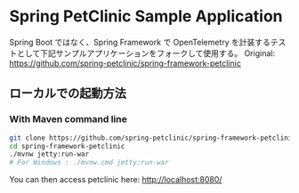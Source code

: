 # Spring PetClinic Sample Application

Spring Boot ではなく、Spring Framework で OpenTelemetry を計装するテストとして下記サンプルアプリケーションをフォークして使用する。
Original: <https://github.com/spring-petclinic/spring-framework-petclinic>

## ローカルでの起動方法

### With Maven command line

```bash
git clone https://github.com/spring-petclinic/spring-framework-petclinic.git
cd spring-framework-petclinic
./mvnw jetty:run-war
# For Windows : ./mvnw.cmd jetty:run-war
```

You can then access petclinic here: [http://localhost:8080/](http://localhost:8080/)
